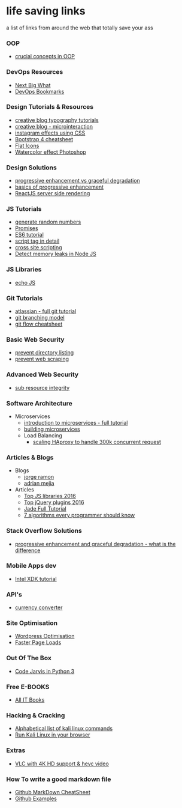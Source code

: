 # life saving links
a list of links from around the web that totally save your ass

### OOP
 * [crucial concepts in OOP](https://codingsec.net/2016/06/key-concepts-learn-object-oriented-programming/)
 
### DevOps Resources 
 * [Next Big What](http://blog.nextbigwhat.com/devops-sysadmin-tools-resources-297/)
 * [DevOps Bookmarks](http://www.devopsbookmarks.com/)

### Design Tutorials & Resources
 * [creative blog typography tutorials](http://www.creativebloq.com/graphic-design-tips/typography-tutorials-1232719)
 * [creative blog - microinteraction](http://www.creativebloq.com/web-design/improve-your-site-microinteractions-10134906)
 * [instagram effects using CSS](https://una.im/CSSgram/)
 * [Bootstrap 4 cheatsheet](http://hackerthemes.com/bootstrap-cheatsheet/)
 * [Flat Icons](http://mashable.com/2013/08/14/flat-design-icons/)
 * [Watercolor effect Photoshop](http://abduzeedo.com/super-cool-watercolor-effect-10-steps-photoshop)

### Design Solutions 
 * [progressive enhancement vs graceful degradation](https://www.w3.org/wiki/Graceful_degradation_versus_progressive_enhancement)
 * [basics of progressive enhancement](https://www.sitepoint.com/progressive-enhancement-graceful-degradation-basics/)
 * [ReactJS server side rendering](https://blog.frankdejonge.nl/rendering-reactjs-templates-server-side/)

### JS Tutorials 
 * [generate random numbers](https://bocoup.com/weblog/random-numbers)
 * [Promises](http://www.html5rocks.com/en/tutorials/es6/promises/)
 * [ES6 tutorial](https://babeljs.io/docs/learn-es2015/)
 * [script tag in detail](http://www.sitepoint.com/a-detailed-breakdown-of-the-script-tag/)
 * [cross site scripting](https://www.owasp.org/index.php/Types_of_Cross-Site_Scripting)
 * [Detect memory leaks in Node JS](http://www.nearform.com/nodecrunch/self-detect-memory-leak-node/)

### JS Libraries
 * [echo JS](https://toddmotto.com/echo-js-simple-javascript-image-lazy-loading/)

### Git Tutorials
 * [atlassian - full git tutorial](https://www.atlassian.com/git/tutorials/what-is-version-control)
 * [git branching model](http://nvie.com/posts/a-successful-git-branching-model/)
 * [git flow cheatsheet](http://danielkummer.github.io/git-flow-cheatsheet/)

### Basic Web Security
 * [prevent directory listing](http://www.thesitewizard.com/apache/prevent-directory-listing-htaccess.shtml)
 * [prevent web scraping](http://www.sitepoint.com/using-htaccess-prevent-web-scraping/)

### Advanced Web Security
 * [sub resource integrity](https://frederik-braun.com/using-subresource-integrity.html)

### Software Architecture
 * Microservices
   * [introduction to microservices - full tutorial](https://www.nginx.com/blog/introduction-to-microservices/)
   * [building microservices](https://dzone.com/articles/building-microservices-using)
   * Load Balancing
     * [scaling HAproxy to handle 300k concurrent request ](https://www.linangran.com/?p=547) 

### Articles & Blogs
 * Blogs
 	* [jorge ramon](http://jorgeramon.me/)
 	* [adrian mejia](http://adrianmejia.com/)
 * Articles 
    * [Top JS libraries 2016](https://codegeekz.com/top-javascript-libraries-for-february-2016/)
    * [Top jQuery plugins 2016](https://codegeekz.com/top-jquery-plugins-for-april-2016/)
    * [Jade Full Tutorial](http://webapplog.com/jade/)
    * [7 algorithms every programmer should know](https://codingsec.net/2016/03/7-algorithms-data-structures-every-programmer/)

### Stack Overflow Solutions 
 * [progressive enhancement and graceful degradation - what is the difference](http://stackoverflow.com/questions/2550431/what-is-the-difference-between-progressive-enhancement-and-graceful-degradation)

### Mobile Apps dev
 * [Intel XDK tutorial](http://qnimate.com/post-series/intel-xdk-complete-training/)

### API's 
 * [currency converter](https://currencylayer.com/)

### Site Optimisation
 * [Wordpress Optimisation](http://www.onextrapixel.com/2015/02/21/how-to-make-your-wordpress-site-blazing-fast/)
 * [Faster Page Loads](http://www.nateberkopec.com/2015/10/07/frontend-performance-chrome-timeline.html)

### Out Of The Box
 * [Code Jarvis in Python 3](https://ggulati.wordpress.com/2016/02/24/coding-jarvis-in-python-3-in-2016/)

### Free E-BOOKS
  * [All IT Books](http://www.allitebooks.com/)

### Hacking & Cracking
 * [Alphabetical list of kali linux commands](https://www.cybrary.it/0p3n/kali-linux-commands-list/)
 * [Run Kali Linux in your browser](http://jerrygamblin.com/2016/05/31/kalibrowser/)
 
### Extras
 * [VLC with 4K HD support & hevc video](https://github.com/strukturag/vlc-2.1/releases/tag/2.1.4-libde265-4)

### How To write a good markdown file
 * [Github MarkDown CheatSheet](https://guides.github.com/pdfs/markdown-cheatsheet-online.pdf)
 * [Github Examples](https://github.com/adam-p/markdown-here/wiki/Markdown-Cheatsheet)